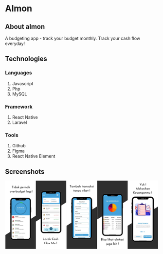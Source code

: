 # Almon

## About almon 
A budgeting app - track your budget monthly. Track your cash flow everyday!


## Technologies
### Languages
1. Javascript
2. Php
3. MySQL

### Framework
1. React Native
2. Laravel

### Tools
1. Github
2. Figma
3. React Native Element

## Screenshots
<div style="display: flex; justify-content: space-evenly; gap: 2">
  <img src="https://github.com/Lightz2002/almon/blob/main/assets/images/ss%201.jpg" width="100">
  <img src="https://github.com/Lightz2002/almon/blob/main/assets/images/ss%202.jpg" width="100">
  <img src="https://github.com/Lightz2002/almon/blob/main/assets/images/ss%203.jpg" width="100">
  <img src="https://github.com/Lightz2002/almon/blob/main/assets/images/ss%204.jpg" width="100">
  <img src="https://github.com/Lightz2002/almon/blob/main/assets/images/ss%205.jpg" width="100">
</div>
